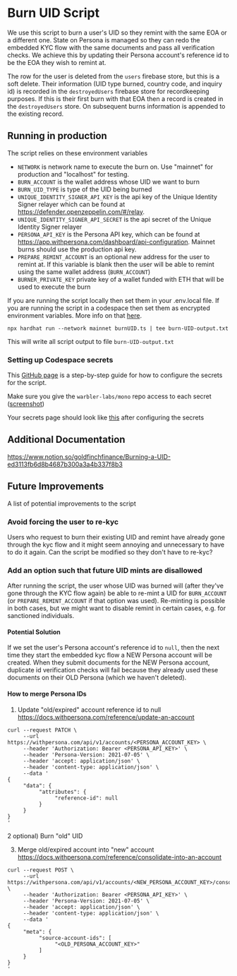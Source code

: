 # Burn UID Script

We use this script to burn a user's UID so they remint with the same EOA or a different one.
State on Persona is managed so they can redo the embedded KYC flow with the same documents
and pass all verification checks. We achieve this by updating their Persona account's reference
id to be the EOA they wish to remint at.

The row for the user is deleted from the `users` firebase store, but this is a soft delete. Their
information (UID type burned, country code, and inquiry id) is recorded in the `destroyedUsers`
firebase store for recordkeeping purposes. If this is their first burn with that EOA then a record
is created in the `destroyedUsers` store. On subsequent burns information is appended to the existing
record.

## Running in production

The script relies on these environment variables

- `NETWORK` is network name to execute the burn on. Use "mainnet" for production and "localhost" for testing.
- `BURN_ACCOUNT` is the wallet address whose UID we want to burn
- `BURN_UID_TYPE` is type of the UID being burned
- `UNIQUE_IDENTITY_SIGNER_API_KEY` is the api key of the Unique Identity Signer relayer which can be found at https://defender.openzeppelin.com/#/relay.
- `UNIQUE_IDENTITY_SIGNER_API_SECRET` is the api secret of the Unique Identity Signer relayer
- `PERSONA_API_KEY` is the Persona API key, which can be found at https://app.withpersona.com/dashboard/api-configuration. Mainnet burns should use the production api key.
- `PREPARE_REMINT_ACCOUNT` is an optional new address for the user to remint at. If this variable is blank then the user will be able to remint using the same wallet address (`BURN_ACCOUNT`)
- `BURNER_PRIVATE_KEY` private key of a wallet funded with ETH that will be used to execute the burn

If you are running the script locally then set them in your .env.local file. If you are running the script in a codespace
then set them as encrypted environment variables. More info on that [here](https://docs.github.com/en/codespaces/managing-your-codespaces/managing-encrypted-secrets-for-your-codespaces#using-secrets).

```
npx hardhat run --network mainnet burnUID.ts | tee burn-UID-output.txt
```

This will write all script output to file `burn-UID-output.txt`

### Setting up Codespace secrets
This [GitHub page](https://docs.github.com/en/codespaces/managing-your-codespaces/managing-encrypted-secrets-for-your-codespaces#using-secrets) is a step-by-step guide for how to
configure the secrets for the script.

Make sure you give the `warbler-labs/mono` repo access to each secret ([screenshot](https://drive.google.com/file/d/1h9-I7_JlOPwuypvNwONVvYTORLXX3VGI/view?usp=sharing))

Your secrets page should look like [this](https://drive.google.com/file/d/1z-nNOM8gyMv9uVvOGavUGHgAiopUbQY4/view?usp=sharing) after configuring the secrets

## Additional Documentation

https://www.notion.so/goldfinchfinance/Burning-a-UID-ed3113fb6d8b4687b300a3a4b337f8b3

## Future Improvements

A list of potential improvements to the script

### Avoid forcing the user to re-kyc

Users who request to burn their existing UID and remint have already gone through the kyc flow and it might seem annoying and unnecessary
to have to do it again. Can the script be modified so they don't have to re-kyc?

### Add an option such that future UID mints are disallowed

After running the script, the user whose UID was burned will (after they've gone through the KYC flow again) be able to re-mint a UID for `BURN_ACCOUNT` (or `PREPARE_REMINT_ACCOUNT` if that option was used). Re-minting is possible in both cases, but we might want to disable remint in certain cases, e.g. for sanctioned individuals.

#### Potential Solution

If we set the user's Persona account's reference id to `null`, then the next time they start the embedded kyc flow a NEW Persona account will be created.
When they submit documents for the NEW Persona account, duplicate id verification checks will fail because they already used these documents on their OLD
Persona (which we haven't deleted).


#### How to merge Persona IDs

1) Update "old/expired" account reference id to null
https://docs.withpersona.com/reference/update-an-account
```
curl --request PATCH \
     --url https://withpersona.com/api/v1/accounts/<PERSONA_ACCOUNT_KEY> \
     --header 'Authorization: Bearer <PERSONA_API_KEY>' \
     --header 'Persona-Version: 2021-07-05' \
     --header 'accept: application/json' \
     --header 'content-type: application/json' \
     --data '
{
     "data": {
          "attributes": {
               "reference-id": null
          }
     }
}
'
```

2 optional) Burn "old" UID

3) Merge old/expired account into "new" account
https://docs.withpersona.com/reference/consolidate-into-an-account

```
curl --request POST \
     --url https://withpersona.com/api/v1/accounts/<NEW_PERSONA_ACCOUNT_KEY>/consolidate \
     --header 'Authorization: Bearer <PERSONA_API_KEY>' \
     --header 'Persona-Version: 2021-07-05' \
     --header 'accept: application/json' \
     --header 'content-type: application/json' \
     --data '
{
     "meta": {
          "source-account-ids": [
               "<OLD_PERSONA_ACCOUNT_KEY>"
          ]
     }
}
'
```
